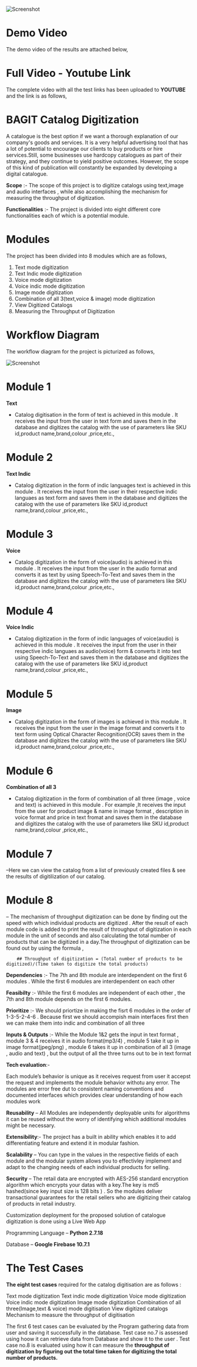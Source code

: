 ![Screenshot](cd_logo.png)


# Demo Video 

The demo video of the results are attached below, 

# Full Video - Youtube Link 

The complete video with all the test links has been uploaded to **YOUTUBE** and the link is as follows,


# BAGIT Catalog Digitization

A catalogue is the best option if we want a thorough explanation of our company's goods and services. It is a very helpful advertising tool that has a lot of potential to encourage our clients to buy products or hire services.Still, some businesses use hardcopy catalogues as part of their strategy, and they continue to yield positive outcomes. However, the scope of this kind of publication will constantly be expanded by developing a digital catalogue.

**Scope** :- The scope of this project is to digitize catalogs using text,image and audio interfaces , while also accomplishing the mechanism for measuring the throughput of digitization.

**Functionalities** :- The project is divided into eight different core functionalities each of which is a potential module. 

# Modules 

The project has been divided into 8 modules which are as follows, 
1. Text mode digitization
2. Text Indic mode digitization
3. Voice mode digitization
4. Voice indic mode digitization
5. Image mode digitization
6. Combination of all 3(text,voice & image) mode digitization
7. View Digitized Catalogs
8. Measuring the Throughput of Digitization

# Workflow Diagram

The workflow diagram for the project is picturized as follows,

![Screenshot](cat-digi-modular-arch.png)

# Module 1

**Text**

- Catalog digitisation in the form of text is achieved in this module . It receives the input from the user in text form and saves them in the database and digitizes the catalog with the use of parameters like SKU id,product name,brand,colour ,price,etc.,

# Module 2

**Text Indic**

- Catalog digitization in the form of indic languages text is achieved in this module . It receives the input from the user in their respective indic languaes as text form and saves them in the database and digitizes the catalog with the use of parameters like SKU id,product name,brand,colour ,price,etc., 

# Module 3

**Voice**

- Catalog digitization in the form of voice(audio) is achieved in this module . It receives the input from the user in the audio format and converts it as text by using Speech-To-Text and saves them in the database and digitizes the catalog with the use of parameters like SKU id,product name,brand,colour ,price,etc., 

# Module 4

**Voice Indic**

- Catalog digitization in the form of indic languages of voice(audio) is achieved in this module . It receives the input from the user in their respective indic languaes as audio(voice) form & converts it into text using Speech-To-Text and saves them in the database and digitizes the catalog with the use of parameters like SKU id,product name,brand,colour ,price,etc., 

# Module 5

**Image**

- Catalog digitization in the form of images is achieved in this module . It receives the input from the user in the image format and converts it to text form using Optical Character Recognition(OCR) saves them in the database and digitizes the catalog with the use of parameters like SKU id,product name,brand,colour ,price,etc., 

# Module 6

**Combination of all 3**

- Catalog digitization in the form of combination of all three (image , voice and text) is achieved in this module . For example ,It receives the input from the user  for product image & name in image format , description in voice format and price in text fromat and saves them in the database and digitizes the catalog with the use of parameters like SKU id,product name,brand,colour ,price,etc., 

# Module 7 

–Here we can view the catalog from a list of previously created files & see the results of digitilization of our catalog.

# Module 8 

– The mechanism of throughput digitization can be done by finding out the speed with which individual products are digitized . After the result of each module code is added to print the result of throughput of digitization in each module in the unit of seconds and also calculating the total number of products that can be digitized in a day.The throughput of digitization can be found out by using the formula , 
        
        ## Throughput of digitization = (Total number of products to be digitized)/(Time taken to digitize the total products)

**Dependencies** :- The 7th and 8th module are interdependent on the first 6 modules . While the first 6 modules are interdependent on each other

**Feasibilty** :- While the first 6 modules are independent of each other , the 7th and 8th module depends on the first 6 modules. 

**Prioritize** :- We should priortize in making the fisrt 6 modules in the order of 1-3-5-2-4-6 . Because first we should accompish main interfaces first then we can make them into indic and combination of all three

**Inputs & Outputs** :- While the Module 1&2 gets the input in text format , module 3 & 4 receives it in audio format(mp3/4) , module 5 take it up in image format(jpeg/png) , module 6 takes it up in combination of all 3 (image , audio and text) , but the output of all the three turns out to be in text format

**Tech evaluation**:-

Each module’s behavior is unique as it receives request from user it accepst the request and implements the module behavior withotu any error. The modules are error free dut to consistent naming conventions and documented interfaces which provides clear understanding of how each modules work  

**Reusability** – All Modules are independently deployable units for algorithms it can be reused without the worry of identifying which additional modules might be necessary.

**Extensibility**:- The project has a built in ability which enables it to add differentiating feature and extend it in modular fashion.

**Scalability** – You can type in the values in the respective fields of each module and the modular system allows you to effectivley implement and adapt to the changing needs of each individual products for selling.

**Security** – The retail data are encrypted with AES-256 standard encryption algorithm which encrypts your datas with a key.The key is md5 hashed(since key input size is 128 bits ) . So the modules deliver transactional guarantees for the retail sellers who are digitizing their catalog of products in retail industry.

Customization deployment for the proposed solution of catalogue digitization is done using a 
Live Web App

Programming Language – **Python 2.7.18**

Database – **Google Firebase 10.7.1**

# The Test Cases

**The eight test cases** required for the catalog digitisation are as follows : 

Text mode digitization
Text indic mode digitization
Voice mode digitization
Voice indic mode digitization
Image mode digitization
Combination of all three(Image,text & voice) mode digitisation
View digitized catalogs
Mechanism to measure the throughput of digitisation 

The first 6 test cases can be evaluated by the Program gathering data from user and saving it
successfully in the database. Test case no.7 is assessed using hoow it can retrieve data from
Database and show it to the user . 
Test case no.8 is evaluated using how it can measure the
**throughput of digitization by figuring out the total time taken for digitizing the total number of products.**   








